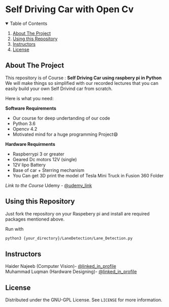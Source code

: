 # Self Driving Car with Open Cv

<details open="open">
  <summary>Table of Contents</summary>
  <ol>
    <li><a href="#About-the-project">About The Project</a></li>
    <li><a href="#Usage">Using this Repository</a></li>
    <li><a href="#Instructors">Instructors</a></li>
    <li><a href="#license">License</a></li>
  </ol>
</details>

## About The Project

This repository is of Course : **Self Driving Car using raspbery pi in Python**
We will make things so simplified with our recorded lectures that you can easily build your own Self Drivind car from scratch.

Here is what you need:

**Software Requirements**
* Our course for deep undertanding of our code
* Python 3.6 
* Opencv 4.2
* Motivated mind for a huge programming Project:smile:

**Hardware Requirments**
* Raspberrypi 3 or greater
* Geared Dc motors 12V (single)
* 12V lipo Battery
* Base of car + Sterring mechanism
* You Can get 3D print the model of Tesla Mini Truck in Fusion 360 Folder

*Link to the Course*
Udemy - [@udemy_link](https://www.udemy.com/user/e8894488-eb79-45f5-aef1-f3a8733b6f43/)
## Using this Repository

Just fork the repository on your Raspebery pi and install are required packages mentioned above.

Run with 
  ```sh
  python3 {your_directory}/LaneDetection/Lane_Detection.py 
  ```


## Instructors

Haider Najeeb   (Computer Vision)-  [@linked_in_profile](https://www.linkedin.com/in/haider-najeeb-68812516a/)  
Muhammad Luqman (Hardware Designing)- [@linked_in_profile](https://www.linkedin.com/in/muhammad-luqman-9b227a11b/)  

## License

Distributed under the GNU-GPL License. See `LICENSE` for more information.
